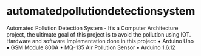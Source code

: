 # automatedpollutiondetectionsystem
Automated Pollution Detection System - It’s a Computer Architecture project, the ultimate goal of this project is to avoid the pollution using IOT. Hardware and software Implementation done in this project: • Arduino Uno • GSM Module 800A • MQ-135 Air Pollution Sensor • Arduino 1.6.12

